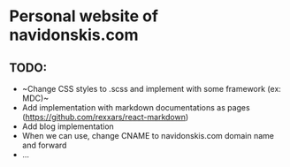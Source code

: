 # Personal website of navidonskis.com

## TODO:

 - ~Change CSS styles to .scss and implement with some framework (ex: MDC)~
 - Add implementation with markdown documentations as pages (https://github.com/rexxars/react-markdown)
 - Add blog implementation
 - When we can use, change CNAME to navidonskis.com domain name and forward
 - ...